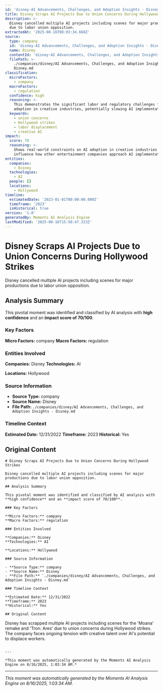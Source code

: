 ```yaml
---
id: 'disney-AI Advancements, Challenges, and Adoption Insights - Disney-moment-6'
title: Disney Scraps AI Projects Due to Union Concerns During Hollywood Strikes
description: >-
  Disney cancelled multiple AI projects including scenes for major productions
  due to labor union opposition.
extractedAt: '2025-08-16T08:03:34.668Z'
source:
  type: company
  id: 'disney-AI Advancements, Challenges, and Adoption Insights - Disney'
  name: Disney
  contentId: 'disney-AI Advancements, Challenges, and Adoption Insights - Disney'
  filePath: >-
    ./companies/disney/AI Advancements, Challenges, and Adoption Insights -
    Disney.md
classification:
  microFactors:
    - company
  macroFactors:
    - regulation
  confidence: high
  reasoning: >-
    This demonstrates the significant labor and regulatory challenges facing AI
    adoption in creative industries, potentially slowing AI implementation
  keywords:
    - union concerns
    - Hollywood strikes
    - labor displacement
    - creative AI
impact:
  score: 70
  reasoning: >-
    Shows real-world constraints on AI adoption in creative industries and may
    influence how other entertainment companies approach AI implementation
entities:
  companies:
    - Disney
  technologies:
    - AI
  people: []
  locations:
    - Hollywood
timeline:
  estimatedDate: '2023-01-01T00:00:00.000Z'
  timeframe: '2023'
  isHistorical: true
version: '1.0'
generatedBy: Moments AI Analysis Engine
lastModified: '2025-08-16T15:50:47.323Z'
---
```

# Disney Scraps AI Projects Due to Union Concerns During Hollywood Strikes

Disney cancelled multiple AI projects including scenes for major productions due to labor union opposition.

## Analysis Summary

This pivotal moment was identified and classified by AI analysis with **high confidence** and an **impact score of 70/100**.

### Key Factors

**Micro Factors:** company
**Macro Factors:** regulation

### Entities Involved

**Companies:** Disney
**Technologies:** AI

**Locations:** Hollywood

### Source Information

- **Source Type:** company
- **Source Name:** Disney
- **File Path:** `./companies/disney/AI Advancements, Challenges, and Adoption Insights - Disney.md`

### Timeline Context

**Estimated Date:** 12/31/2022
**Timeframe:** 2023
**Historical:** Yes

## Original Content

```
# Disney Scraps AI Projects Due to Union Concerns During Hollywood Strikes

Disney cancelled multiple AI projects including scenes for major productions due to labor union opposition.

## Analysis Summary

This pivotal moment was identified and classified by AI analysis with **high confidence** and an **impact score of 70/100**.

### Key Factors

**Micro Factors:** company
**Macro Factors:** regulation

### Entities Involved

**Companies:** Disney
**Technologies:** AI

**Locations:** Hollywood

### Source Information

- **Source Type:** company
- **Source Name:** Disney
- **File Path:** `./companies/disney/AI Advancements, Challenges, and Adoption Insights - Disney.md`

### Timeline Context

**Estimated Date:** 12/31/2022
**Timeframe:** 2023
**Historical:** Yes

## Original Content

```
Disney has scrapped multiple AI projects including scenes for the 'Moana' remake and 'Tron: Ares' due to union concerns during Hollywood strikes. The company faces ongoing tension with creative talent over AI's potential to displace workers.
```

---

*This moment was automatically generated by the Moments AI Analysis Engine on 8/16/2025, 1:03:34 AM.*

```

---

*This moment was automatically generated by the Moments AI Analysis Engine on 8/16/2025, 1:03:34 AM.*
